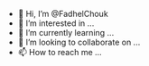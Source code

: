 - 👋 Hi, I’m @FadhelChouk
- 👀 I’m interested in ...
- 🌱 I’m currently learning ...
- 💞️ I’m looking to collaborate on ...
- 📫 How to reach me ...

<!---
FadhelChouk/FadhelChouk is a ✨ special ✨ repository because its `README.md` (this file) appears on your GitHub profile.
You can click the Preview link to take a look at your changes.
--->
